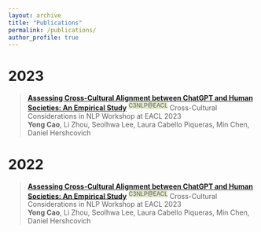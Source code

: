 ```yaml
---
layout: archive
title: "Publications"
permalink: /publications/
author_profile: true
---
```


# 2023

> [<font style="font-weight: bold;">Assessing Cross-Cultural Alignment between ChatGPT and Human Societies: An Empirical Study</font>]() <sup><font style="background: #e0e7c8">C3NLP@EACL</font></sup>
> Cross-Cultural Considerations in NLP Workshop at EACL 2023    
> **Yong Cao**, Li Zhou, Seolhwa Lee, Laura Cabello Piqueras, Min Chen, Daniel Hershcovich    

# 2022

> [<font style="font-weight: bold;">Assessing Cross-Cultural Alignment between ChatGPT and Human Societies: An Empirical Study</font>]() <sup><font style="background: #e0e7c8">C3NLP@EACL</font></sup>
> Cross-Cultural Considerations in NLP Workshop at EACL 2023    
> **Yong Cao**, Li Zhou, Seolhwa Lee, Laura Cabello Piqueras, Min Chen, Daniel Hershcovich    